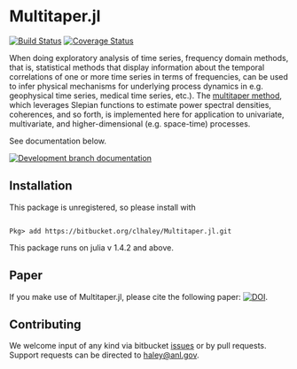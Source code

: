 
# Multitaper.jl

[![Build Status](https://travis-ci.com/clhaley/multitaper.jl.svg?branch=master)](https://travis-ci.com/bitbucket/clhaley/multitaper.jl)
[![Coverage Status](https://coveralls.io/repos/bitbucket/clhaley/multitaper.jl/badge.svg?branch=master)](https://coveralls.io/bitbucket/clhaley/multitaper.jl?branch=master)

When doing exploratory analysis of time series, frequency domain methods, that is,
statistical methods that display information about the temporal correlations of one
or more time series in terms of frequencies, can be used to infer physical mechanisms
for underlying process dynamics in e.g. geophysical time series, medical time series,
etc.). The [multitaper method](https://en.wikipedia.org/wiki/Multitaper), which
leverages Slepian functions to estimate power spectral densities, coherences, and so
forth, is implemented here for application to univariate, multivariate, and
higher-dimensional (e.g. space-time) processes.

See documentation below. 

[![Development branch documentation](https://img.shields.io/badge/docs-dev-blue.svg)](https://clhaley.bitbucket.io/Multitaper.jl/dev/)

## Installation

This package is unregistered, so please install with

```

Pkg> add https://bitbucket.org/clhaley/Multitaper.jl.git

```

This package runs on julia v 1.4.2 and above.

## Paper

If you make use of Multitaper.jl, please cite the following paper: [![DOI](https://joss.theoj.org/papers/10.21105/joss.02463/status.svg)](https://doi.org/10.21105/joss.02463).

## Contributing

We welcome input of any kind via bitbucket
[issues](https://bitbucket.org/clhaley/multitaper.jl/issues?status=new&status=open)
 or by pull requests.
Support requests can be directed to haley@anl.gov.
